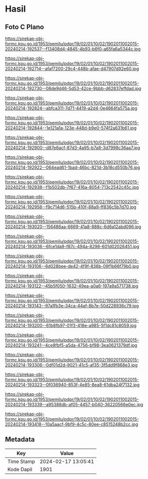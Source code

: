 # Hasil

## Foto C Plano

https://sirekap-obj-formc.kpu.go.id/1953/pemilu/pdpr/19/02/01/10/02/1902011002015-20240214-192537--f13408d4-4845-4b93-b6f0-a65fa6a5344c.jpg

https://sirekap-obj-formc.kpu.go.id/1953/pemilu/pdpr/19/02/01/10/02/1902011002015-20240214-192714--afaf7200-29c4-448b-afae-d47907d92e60.jpg

https://sirekap-obj-formc.kpu.go.id/1953/pemilu/pdpr/19/02/01/10/02/1902011002015-20240214-192730--08de9d46-5d53-42ce-9bbb-d62837effdad.jpg

https://sirekap-obj-formc.kpu.go.id/1953/pemilu/pdpr/19/02/01/10/02/1902011002015-20240214-192824--abfca311-7d71-4419-a2d4-0e4664fa575a.jpg

https://sirekap-obj-formc.kpu.go.id/1953/pemilu/pdpr/19/02/01/10/02/1902011002015-20240214-192844--1e121a1a-123e-448d-b9e0-574f2a631b61.jpg

https://sirekap-obj-formc.kpu.go.id/1953/pemilu/pdpr/19/02/01/10/02/1902011002015-20240214-192900--d87e6acf-87d3-4a95-b7a8-3d7998c36aa7.jpg

https://sirekap-obj-formc.kpu.go.id/1953/pemilu/pdpr/19/02/01/10/02/1902011002015-20240214-192922--064ead61-1bad-46bc-821d-3b18cd550b76.jpg

https://sirekap-obj-formc.kpu.go.id/1953/pemilu/pdpr/19/02/01/10/02/1902011002015-20240214-192938--f1b502db-7f67-416a-8054-713c2542c45c.jpg

https://sirekap-obj-formc.kpu.go.id/1953/pemilu/pdpr/19/02/01/10/02/1902011002015-20240214-192958--f9c714d6-515b-410f-88a9-ff836c5b7d70.jpg

https://sirekap-obj-formc.kpu.go.id/1953/pemilu/pdpr/19/02/01/10/02/1902011002015-20240214-193020--156486aa-6669-41a8-888c-6d6a12abd096.jpg

https://sirekap-obj-formc.kpu.go.id/1953/pemilu/pdpr/19/02/01/10/02/1902011002015-20240214-193036--6fce1da9-f87c-494a-8296-601d02026451.jpg

https://sirekap-obj-formc.kpu.go.id/1953/pemilu/pdpr/19/02/01/10/02/1902011002015-20240214-193106--6d028bee-de42-4f9f-836b-09f1b66f79b0.jpg

https://sirekap-obj-formc.kpu.go.id/1953/pemilu/pdpr/19/02/01/10/02/1902011002015-20240214-193122--45b5f050-1632-49ea-a0a6-197a9a571738.jpg

https://sirekap-obj-formc.kpu.go.id/1953/pemilu/pdpr/19/02/01/10/02/1902011002015-20240214-193143--97a1fb3e-34ca-44af-8b7e-50d228936c79.jpg

https://sirekap-obj-formc.kpu.go.id/1953/pemilu/pdpr/19/02/01/10/02/1902011002015-20240214-193200--61b8fb97-01f3-418e-a985-5f1dc81c8059.jpg

https://sirekap-obj-formc.kpu.go.id/1953/pemilu/pdpr/19/02/01/10/02/1902011002015-20240214-193241--4ce8fbf5-a5da-4756-bf98-3ea0621379df.jpg

https://sirekap-obj-formc.kpu.go.id/1953/pemilu/pdpr/19/02/01/10/02/1902011002015-20240214-193306--0df01d2d-9021-41c5-af35-3f5dd9f868e3.jpg

https://sirekap-obj-formc.kpu.go.id/1953/pemilu/pdpr/19/02/01/10/02/1902011002015-20240214-193323--0f036940-853f-4e85-8ea8-61dba24f7132.jpg

https://sirekap-obj-formc.kpu.go.id/1953/pemilu/pdpr/19/02/01/10/02/1902011002015-20240214-193339--a95388db-af05-4457-b040-36220566e0ec.jpg

https://sirekap-obj-formc.kpu.go.id/1953/pemilu/pdpr/19/02/01/10/02/1902011002015-20240214-193418--10a5aacf-9bf9-4c5c-80ee-c8515248b2cc.jpg


## Metadata

| Key        | Value               |
| ---------- | ------------------- |
| Time Stamp | 2024-02-17 13:05:41 |
| Kode Dapil | 1901                |



